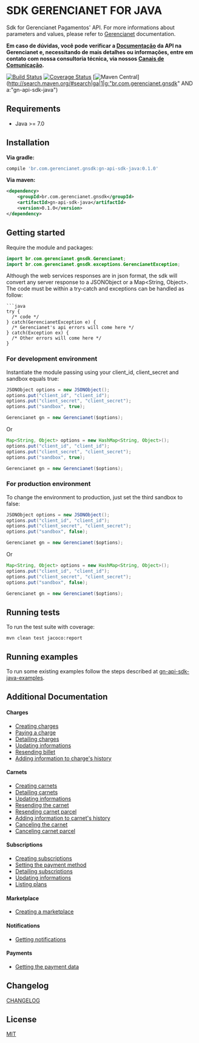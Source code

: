 # SDK GERENCIANET FOR JAVA

Sdk for Gerencianet Pagamentos' API.
For more informations about parameters and values, please refer to [Gerencianet](http://gerencianet.com.br) documentation.

**Em caso de dúvidas, você pode verificar a [Documentação](https://docs.gerencianet.com.br) da API na Gerencianet e, necessitando de mais detalhes ou informações, entre em contato com nossa consultoria técnica, via nossos [Canais de Comunicação](https://gerencianet.com.br/central-de-ajuda).**


[![Build Status](https://travis-ci.org/gerencianet/gn-api-sdk-java.svg?branch=master)](https://travis-ci.org/gerencianet/gn-api-sdk-java)
[![Coverage Status](https://coveralls.io/repos/github/gerencianet/gn-api-sdk-java/badge.svg?branch=master)](https://coveralls.io/github/gerencianet/gn-api-sdk-java?branch=master)
[![Maven Central](https://img.shields.io/maven-central/v/br.com.gerencianet.gnsdk/gn-api-sdk-java.svg)]
(http://search.maven.org/#search|ga|1|g:"br.com.gerencianet.gnsdk" AND a:"gn-api-sdk-java")

## Requirements
* Java >= 7.0

## Installation

**Via gradle:**

```gradle
compile 'br.com.gerencianet.gnsdk:gn-api-sdk-java:0.1.0'
```

**Via maven:**

```xml
<dependency>
    <groupId>br.com.gerencianet.gnsdk</groupId>
    <artifactId>gn-api-sdk-java</artifactId>
    <version>0.1.0</version>
</dependency>
```

## Getting started
Require the module and packages:
```java
import br.com.gerencianet.gnsdk.Gerencianet;
import br.com.gerencianet.gnsdk.exceptions.GerencianetException;

```
Although the web services responses are in json format, the sdk will convert any server response to a JSONObject or a Map<String, Object>. The code must be within a try-catch and exceptions can be handled as follow:
```
```java
try {
  /* code */
} catch(GerencianetException e) {
  /* Gerencianet's api errors will come here */
} catch(Exception ex) {
  /* Other errors will come here */
}
```

### For development environment
Instantiate the module passing using your client_id, client_secret and sandbox equals true:
```java
JSONObject options = new JSONObject();
options.put("client_id", "client_id");
options.put("client_secret", "client_secret");
options.put("sandbox", true);

Gerencianet gn = new Gerencianet($options);
```
Or

```java
Map<String, Object> options = new HashMap<String, Object>();
options.put("client_id", "client_id");
options.put("client_secret", "client_secret");
options.put("sandbox", true);

Gerencianet gn = new Gerencianet($options);
```

### For production environment
To change the environment to production, just set the third sandbox to false:
```java
JSONObject options = new JSONObject();
options.put("client_id", "client_id");
options.put("client_secret", "client_secret");
options.put("sandbox", false);

Gerencianet gn = new Gerencianet($options);
```
Or

```java
Map<String, Object> options = new HashMap<String, Object>();
options.put("client_id", "client_id");
options.put("client_secret", "client_secret");
options.put("sandbox", false);

Gerencianet gn = new Gerencianet($options);
```

## Running tests

To run the test suite with coverage:

```
mvn clean test jacoco:report
```
## Running examples
To run some existing examples follow the steps described at [gn-api-sdk-java-examples](https://github.com/gerencianet/gn-api-sdk-java-examples).

## Additional Documentation

#### Charges
- [Creating charges](/docs/CHARGE.md)
- [Paying a charge](/docs/CHARGE_PAYMENT.md)
- [Detailing charges](/docs/CHARGE_DETAIL.md)
- [Updating informations](/docs/CHARGE_UPDATE.md)
- [Resending billet](/docs/RESEND_BILLET.md)
- [Adding information to charge's history](/docs/CHARGE_CREATE_HISTORY.md)

#### Carnets

- [Creating carnets](/docs/CARNET.md)
- [Detailing carnets](/docs/CARNET_DETAIL.md)
- [Updating informations](/docs/CARNET_UPDATE.md)
- [Resending the carnet](/docs/CARNET_RESEND.md)
- [Resending carnet parcel](/docs/CARNET_RESEND_PARCEL.md)
- [Adding information to carnet's history](/docs/CARNET_CREATE_HISTORY.md)
- [Canceling the carnet](/docs/CARNET_CANCEL.md)
- [Canceling carnet parcel](/docs/CARNET_CANCEL_PARCEL.md)

#### Subscriptions

- [Creating subscriptions](/docs/SUBSCRIPTION.md)
- [Setting the payment method](/docs/SUBSCRIPTION_PAYMENT.md)
- [Detailing subscriptions](/docs/SUBSCRIPTION_DETAIL.md)
- [Updating informations](/docs/SUBSCRIPTION_UPDATE.md)
- [Listing plans](/docs/PLAN_LIST.md)

#### Marketplace

- [Creating a marketplace](/docs/MARKETPLACE.md)

#### Notifications

- [Getting notifications](/docs/NOTIFICATION.md)

#### Payments

- [Getting the payment data](/docs/PAYMENT_DATA.md)

## Changelog

[CHANGELOG](CHANGELOG.md)

## License ##
[MIT](LICENSE)
